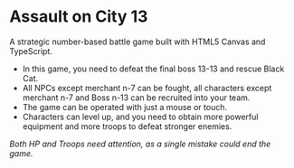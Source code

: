 # Assault on City 13

A strategic number-based battle game built with HTML5 Canvas and TypeScript.

- In this game, you need to defeat the final boss 13-13 and rescue Black Cat.
- All NPCs except merchant n-7 can be fought, all characters except merchant n-7 and Boss n-13 can be recruited into your team.
- The game can be operated with just a mouse or touch.
- Characters can level up, and you need to obtain more powerful equipment and more troops to defeat stronger enemies.

*Both HP and Troops need attention, as a single mistake could end the game.*